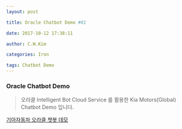 ```yaml
---
layout: post

title: Oracle Chatbot Demo #01

date: 2017-10-12 17:38:11

author: C.W.Kim

categories: Iron

tags: Chatbot Demo
---
```


### Oracle Chatbot Demo 

> 오라클 Intelligent Bot Cloud Service 를 활용한 Kia Motors(Global) Chatbot Demo 입니다.


[기아자동차 오라클 챗봇 데모](http://www.ironhub.xyz/assets/Kia.mp4)


